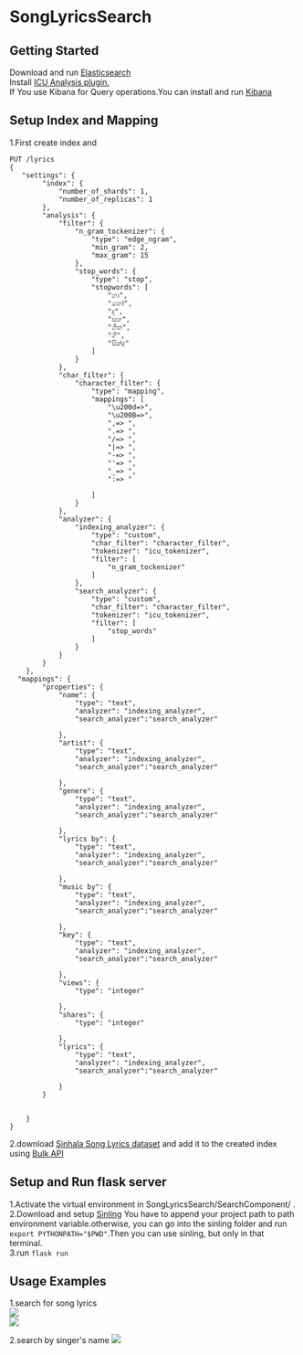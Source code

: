 # SongLyricsSearch
## Getting Started
Download and run <a href="https://www.elastic.co/downloads/elasticsearch">Elasticsearch</a><br>
Install <a href="https://www.elastic.co/guide/en/elasticsearch/plugins/current/analysis-icu.html">ICU Analysis plugin.</a><br>
If You use Kibana for Query operations.You can install and run <a href="https://www.elastic.co/downloads/kibana">Kibana</a><br>

## Setup Index and Mapping

1.First create index and 
```
PUT /lyrics
{
   "settings": {
        "index": {
            "number_of_shards": 1,
            "number_of_replicas": 1
        },
        "analysis": {
            "filter": {
                "n_gram_tockenizer": {
                    "type": "edge_ngram",
                    "min_gram": 2,
                    "max_gram": 15
                },
                "stop_words": {
                    "type": "stop",
                    "stopwords": [
                        "හා",   
                        "හෝ",
                        "ද",
                        "සහ",
                        "ගීත",
                        "ගී",
                        "සින්දු"
                    ]
                }
            },
            "char_filter": {
                "character_filter": {
                    "type": "mapping",
                    "mappings": [
                        "\u200d=>",
                        "\u200B=>",
                        ",=> ",
                        ".=> ",
                        "/=> ",
                        "|=> ",
                        "-=> ",
                        "'=> ",
                        "_=> ",
                        ":=> "

                    ]
                }
            },
            "analyzer": {
                "indexing_analyzer": {
                    "type": "custom",
                    "char_filter": "character_filter",
                    "tokenizer": "icu_tokenizer",
                    "filter": [
                        "n_gram_tockenizer"
                    ]
                },
                "search_analyzer": {
                    "type": "custom",
                    "char_filter": "character_filter",
                    "tokenizer": "icu_tokenizer",
                    "filter": [
                        "stop_words"
                    ]
                }
            }
        }
    },
  "mappings": {
        "properties": {
            "name": {
                "type": "text",
                "analyzer": "indexing_analyzer",
                "search_analyzer":"search_analyzer"
            
            },
            "artist": {
                "type": "text",
                "analyzer": "indexing_analyzer",
                "search_analyzer":"search_analyzer"
            
            },
            "genere": {
                "type": "text",
                "analyzer": "indexing_analyzer",
                "search_analyzer":"search_analyzer"
            
            },
            "lyrics by": {
                "type": "text",
                "analyzer": "indexing_analyzer",
                "search_analyzer":"search_analyzer"
            
            },
            "music by": {
                "type": "text",
                "analyzer": "indexing_analyzer",
                "search_analyzer":"search_analyzer"
            
            },
            "key": {
                "type": "text",
                "analyzer": "indexing_analyzer",
                "search_analyzer":"search_analyzer"
                
            },
            "views": {
                "type": "integer"
                
            },
            "shares": {
                "type": "integer"
            
            },
            "lyrics": {
                "type": "text",
                "analyzer": "indexing_analyzer",
                "search_analyzer":"search_analyzer"
            
            }
        }
    

    }
}
```
2.download <a href="https://github.com/Dhananjana97/SongLyricsSearch/blob/master/SearchComponent/bulk_json_generator/bulk_lyrics_objects.json">Sinhala Song Lyrics dataset</a> and add it to the created index using <a href=https://www.elastic.co/guide/en/elasticsearch/reference/current/docs-bulk.html>Bulk API</a>

## Setup and Run flask server

1.Activate the virtual environment in SongLyricsSearch/SearchComponent/ .<br>
2.Download and setup  <a href="https://github.com/nlpc-uom/Sinling">Sinling</a> You have to append your project path to path environment variable.otherwise, you can go into the sinling folder and run ``` export PYTHONPATH="$PWD"```.Then you can use sinling, but only in that terminal.<br>
3.run ```flask run```<br>

## Usage Examples
1.search for song lyrics <br>
<img src="https://github.com/Dhananjana97/SongLyricsSearch/blob/master/img/kohe%20sita%20oba%20search.png" height=""> <br>
<img src="https://github.com/Dhananjana97/SongLyricsSearch/blob/master/img/kohe%20sita%20oba%20result.png">


2.search by singer's name
<img src="https://github.com/Dhananjana97/SongLyricsSearch/blob/master/img/latha%20walpola%20search.png">




